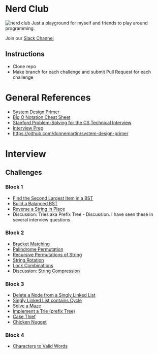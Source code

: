 # Nerd Club 
![nerd club](./nerd_club.jpg)
Just a playground for myself and friends to play around programming.

Join our [Slack Channel](http://seattlenerdclub.slack.com)

## Instructions
* Clone repo
* Make branch for each challenge and submit Pull Request for each challenge

# General References
* [System Design Primer](https://github.com/donnemartin/system-design-primer)
* [Big O Notation Cheat Sheet](http://bigocheatsheet.com/)
* [Stanford  Problem-Solving for the CS Technical Interview](https://web.stanford.edu/class/cs9/)
* [Interview Prep](https://github.com/kdn251/interviews/blob/master/README.md)
* https://github.com/donnemartin/system-design-primer


# Interview 


## Challenges
### Block 1
* [Find the Second Largest Item in a BST](second-largest-item-in-bst.md)
* [Build a Balanced BST](build_balanced_bst.md)
* [Reverse a String in Place](reverse-string-in-place.md)
* Discussion: Tries aka Prefix Tree - Discussion.  I have seen these in several interview questions

### Block 2
* [Bracket Matching](bracket-matching.md)
* [Palindrome Permutation](palindrome-permutation.md)
* [Recursive Permutations of String](recursive-string-permutations.md)
* [String Rotation](string-rotation.md)
* [Lock Combinations](lock-combinations.md)
* Discussion: [String Compression](string-compression.md)

### Block 3
* [Delete a Node from a Singly Linked List](delete-node.md)
* [Singly Linked List contains Cycle](linked-list-cycle.md)
* [Solve a Maze](maze.md)
* [Implement a Trie (prefix Tree)](trie.md)
* [Cake Thief](cake-thief.md)
* [Chicken Nugget](chicken-nugget.md)

### Block 4
* [Characters to Valid Words](chars-to-words.md)